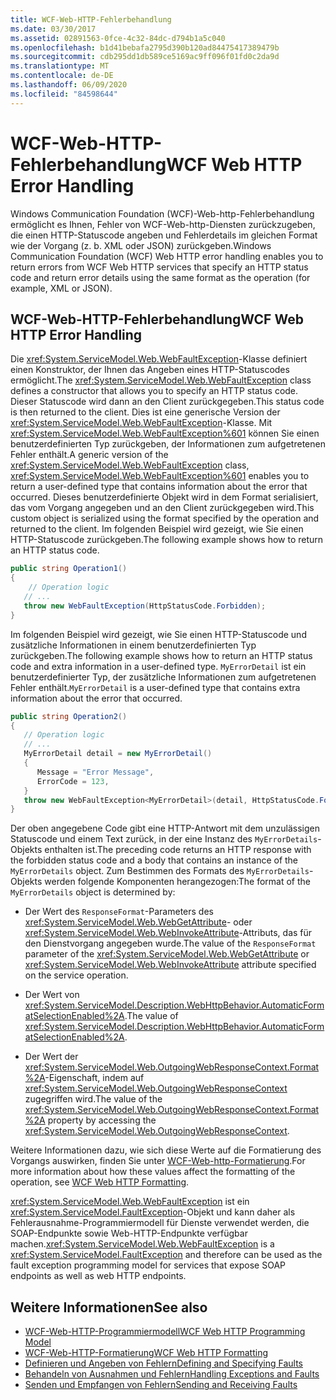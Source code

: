 ```yaml
---
title: WCF-Web-HTTP-Fehlerbehandlung
ms.date: 03/30/2017
ms.assetid: 02891563-0fce-4c32-84dc-d794b1a5c040
ms.openlocfilehash: b1d41bebafa2795d390b120ad84475417389479b
ms.sourcegitcommit: cdb295dd1db589ce5169ac9ff096f01fd0c2da9d
ms.translationtype: MT
ms.contentlocale: de-DE
ms.lasthandoff: 06/09/2020
ms.locfileid: "84598644"
---
```

# <a name="wcf-web-http-error-handling"></a><span data-ttu-id="34a0c-102">WCF-Web-HTTP-Fehlerbehandlung</span><span class="sxs-lookup"><span data-stu-id="34a0c-102">WCF Web HTTP Error Handling</span></span>
<span data-ttu-id="34a0c-103">Windows Communication Foundation (WCF)-Web-http-Fehlerbehandlung ermöglicht es Ihnen, Fehler von WCF-Web-http-Diensten zurückzugeben, die einen HTTP-Statuscode angeben und Fehlerdetails im gleichen Format wie der Vorgang (z. b. XML oder JSON) zurückgeben.</span><span class="sxs-lookup"><span data-stu-id="34a0c-103">Windows Communication Foundation (WCF) Web HTTP error handling enables you to return errors from WCF Web HTTP services that specify an HTTP status code and return error details using the same format as the operation (for example, XML or JSON).</span></span>  
  
## <a name="wcf-web-http-error-handling"></a><span data-ttu-id="34a0c-104">WCF-Web-HTTP-Fehlerbehandlung</span><span class="sxs-lookup"><span data-stu-id="34a0c-104">WCF Web HTTP Error Handling</span></span>  
 <span data-ttu-id="34a0c-105">Die <xref:System.ServiceModel.Web.WebFaultException>-Klasse definiert einen Konstruktor, der Ihnen das Angeben eines HTTP-Statuscodes ermöglicht.</span><span class="sxs-lookup"><span data-stu-id="34a0c-105">The <xref:System.ServiceModel.Web.WebFaultException> class defines a constructor that allows you to specify an HTTP status code.</span></span> <span data-ttu-id="34a0c-106">Dieser Statuscode wird dann an den Client zurückgegeben.</span><span class="sxs-lookup"><span data-stu-id="34a0c-106">This status code is then returned to the client.</span></span> <span data-ttu-id="34a0c-107">Dies ist eine generische Version der <xref:System.ServiceModel.Web.WebFaultException>-Klasse. Mit <xref:System.ServiceModel.Web.WebFaultException%601> können Sie einen benutzerdefinierten Typ zurückgeben, der Informationen zum aufgetretenen Fehler enthält.</span><span class="sxs-lookup"><span data-stu-id="34a0c-107">A generic version of the <xref:System.ServiceModel.Web.WebFaultException> class, <xref:System.ServiceModel.Web.WebFaultException%601> enables you to return a user-defined type that contains information about the error that occurred.</span></span> <span data-ttu-id="34a0c-108">Dieses benutzerdefinierte Objekt wird in dem Format serialisiert, das vom Vorgang angegeben und an den Client zurückgegeben wird.</span><span class="sxs-lookup"><span data-stu-id="34a0c-108">This custom object is serialized using the format specified by the operation and returned to the client.</span></span> <span data-ttu-id="34a0c-109">Im folgenden Beispiel wird gezeigt, wie Sie einen HTTP-Statuscode zurückgeben.</span><span class="sxs-lookup"><span data-stu-id="34a0c-109">The following example shows how to return an HTTP status code.</span></span>  
  
```csharp
public string Operation1()
{
    // Operation logic  
   // ...
   throw new WebFaultException(HttpStatusCode.Forbidden);
}  
```  
  
 <span data-ttu-id="34a0c-110">Im folgenden Beispiel wird gezeigt, wie Sie einen HTTP-Statuscode und zusätzliche Informationen in einem benutzerdefinierten Typ zurückgeben.</span><span class="sxs-lookup"><span data-stu-id="34a0c-110">The following example shows how to return an HTTP status code and extra information in a user-defined type.</span></span> <span data-ttu-id="34a0c-111">`MyErrorDetail` ist ein benutzerdefinierter Typ, der zusätzliche Informationen zum aufgetretenen Fehler enthält.</span><span class="sxs-lookup"><span data-stu-id="34a0c-111">`MyErrorDetail` is a user-defined type that contains extra information about the error that occurred.</span></span>  
  
```csharp
public string Operation2()
{
   // Operation logic  
   // ...
   MyErrorDetail detail = new MyErrorDetail()
   {  
      Message = "Error Message",  
      ErrorCode = 123,  
   }  
   throw new WebFaultException<MyErrorDetail>(detail, HttpStatusCode.Forbidden);  
}  
```  
  
 <span data-ttu-id="34a0c-112">Der oben angegebene Code gibt eine HTTP-Antwort mit dem unzulässigen Statuscode und einem Text zurück, in der eine Instanz des `MyErrorDetails`-Objekts enthalten ist.</span><span class="sxs-lookup"><span data-stu-id="34a0c-112">The preceding code returns an HTTP response with the forbidden status code and a body that contains an instance of the `MyErrorDetails` object.</span></span> <span data-ttu-id="34a0c-113">Zum Bestimmen des Formats des `MyErrorDetails`-Objekts werden folgende Komponenten herangezogen:</span><span class="sxs-lookup"><span data-stu-id="34a0c-113">The format of the `MyErrorDetails` object is determined by:</span></span>  
  
- <span data-ttu-id="34a0c-114">Der Wert des `ResponseFormat`-Parameters des <xref:System.ServiceModel.Web.WebGetAttribute>- oder <xref:System.ServiceModel.Web.WebInvokeAttribute>-Attributs, das für den Dienstvorgang angegeben wurde.</span><span class="sxs-lookup"><span data-stu-id="34a0c-114">The value of the `ResponseFormat` parameter of the <xref:System.ServiceModel.Web.WebGetAttribute> or <xref:System.ServiceModel.Web.WebInvokeAttribute> attribute specified on the service operation.</span></span>  
  
- <span data-ttu-id="34a0c-115">Der Wert von <xref:System.ServiceModel.Description.WebHttpBehavior.AutomaticFormatSelectionEnabled%2A>.</span><span class="sxs-lookup"><span data-stu-id="34a0c-115">The value of <xref:System.ServiceModel.Description.WebHttpBehavior.AutomaticFormatSelectionEnabled%2A>.</span></span>  
  
- <span data-ttu-id="34a0c-116">Der Wert der <xref:System.ServiceModel.Web.OutgoingWebResponseContext.Format%2A>-Eigenschaft, indem auf <xref:System.ServiceModel.Web.OutgoingWebResponseContext> zugegriffen wird.</span><span class="sxs-lookup"><span data-stu-id="34a0c-116">The value of the <xref:System.ServiceModel.Web.OutgoingWebResponseContext.Format%2A> property by accessing the <xref:System.ServiceModel.Web.OutgoingWebResponseContext>.</span></span>  
  
 <span data-ttu-id="34a0c-117">Weitere Informationen dazu, wie sich diese Werte auf die Formatierung des Vorgangs auswirken, finden Sie unter [WCF-Web-http-Formatierung](wcf-web-http-formatting.md).</span><span class="sxs-lookup"><span data-stu-id="34a0c-117">For more information about how these values affect the formatting of the operation, see [WCF Web HTTP Formatting](wcf-web-http-formatting.md).</span></span>  
  
 <span data-ttu-id="34a0c-118"><xref:System.ServiceModel.Web.WebFaultException> ist ein <xref:System.ServiceModel.FaultException>-Objekt und kann daher als Fehlerausnahme-Programmiermodell für Dienste verwendet werden, die SOAP-Endpunkte sowie Web-HTTP-Endpunkte verfügbar machen.</span><span class="sxs-lookup"><span data-stu-id="34a0c-118"><xref:System.ServiceModel.Web.WebFaultException> is a <xref:System.ServiceModel.FaultException> and therefore can be used as the fault exception programming model for services that expose SOAP endpoints as well as web HTTP endpoints.</span></span>  
  
## <a name="see-also"></a><span data-ttu-id="34a0c-119">Weitere Informationen</span><span class="sxs-lookup"><span data-stu-id="34a0c-119">See also</span></span>

- [<span data-ttu-id="34a0c-120">WCF-Web-HTTP-Programmiermodell</span><span class="sxs-lookup"><span data-stu-id="34a0c-120">WCF Web HTTP Programming Model</span></span>](wcf-web-http-programming-model.md)
- [<span data-ttu-id="34a0c-121">WCF-Web-HTTP-Formatierung</span><span class="sxs-lookup"><span data-stu-id="34a0c-121">WCF Web HTTP Formatting</span></span>](wcf-web-http-formatting.md)
- [<span data-ttu-id="34a0c-122">Definieren und Angeben von Fehlern</span><span class="sxs-lookup"><span data-stu-id="34a0c-122">Defining and Specifying Faults</span></span>](../defining-and-specifying-faults.md)
- [<span data-ttu-id="34a0c-123">Behandeln von Ausnahmen und Fehlern</span><span class="sxs-lookup"><span data-stu-id="34a0c-123">Handling Exceptions and Faults</span></span>](../extending/handling-exceptions-and-faults.md)
- [<span data-ttu-id="34a0c-124">Senden und Empfangen von Fehlern</span><span class="sxs-lookup"><span data-stu-id="34a0c-124">Sending and Receiving Faults</span></span>](../sending-and-receiving-faults.md)
